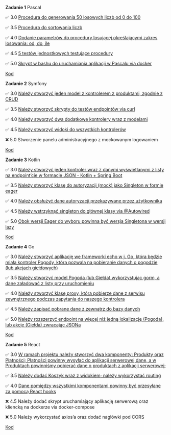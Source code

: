 **Zadanie 1** Pascal

:white_check_mark: 3.0 [Procedura do generowania 50 losowych liczb od 0 do 100](https://github.com/rtsncs/projektowanie-obiektowe/commit/31680e606f8ea01cdcbf84cd9752e1202ef35135)

:white_check_mark: 3.5 [Procedura do sortowania liczb](https://github.com/rtsncs/projektowanie-obiektowe/commit/31680e606f8ea01cdcbf84cd9752e1202ef35135)

:white_check_mark: 4.0 [Dodanie parametrów do procedury losującej określającymi zakres losowania: od, do, ile](https://github.com/rtsncs/projektowanie-obiektowe/commit/31680e606f8ea01cdcbf84cd9752e1202ef35135)

:white_check_mark: 4.5 [5 testów jednostkowych testujące procedury](https://github.com/rtsncs/projektowanie-obiektowe/commit/31680e606f8ea01cdcbf84cd9752e1202ef35135)

:white_check_mark: 5.0 [Skrypt w bashu do uruchamiania aplikacji w Pascalu via docker](https://github.com/rtsncs/projektowanie-obiektowe/commit/31680e606f8ea01cdcbf84cd9752e1202ef35135)

[Kod](https://github.com/rtsncs/projektowanie-obiektowe/tree/master/1_pascal)

**Zadanie 2** Symfony

:white_check_mark: 3.0 [Należy stworzyć jeden model z kontrolerem z produktami, zgodnie z CRUD](https://github.com/rtsncs/projektowanie-obiektowe/commit/a39c188c5c72ae2df3b369769caaf956d91c7de9)

:white_check_mark: 3.5 [Należy stworzyć skrypty do testów endpointów via curl](https://github.com/rtsncs/projektowanie-obiektowe/commit/a39c188c5c72ae2df3b369769caaf956d91c7de9)

:white_check_mark: 4.0 [Należy stworzyć dwa dodatkowe kontrolery wraz z modelami](https://github.com/rtsncs/projektowanie-obiektowe/commit/a39c188c5c72ae2df3b369769caaf956d91c7de9)

:white_check_mark: 4.5 [Należy stworzyć widoki do wszystkich kontrolerów](https://github.com/rtsncs/projektowanie-obiektowe/commit/a39c188c5c72ae2df3b369769caaf956d91c7de9)

:x: 5.0 Stworzenie panelu administracyjnego z mockowanym logowaniem

[Kod](https://github.com/rtsncs/projektowanie-obiektowe/tree/master/2_symfony)

**Zadanie 3** Kotlin

:white_check_mark: 3.0 [Należy stworzyć jeden kontroler wraz z danymi wyświetlanymi z listy na endpoint’cie w formacie JSON - Kotlin + Spring Boot](https://github.com/rtsncs/projektowanie-obiektowe/commit/ed58a31ebf9f288cac73969b62d6c4e35f9de1b8)

:white_check_mark: 3.5 [Należy stworzyć klasę do autoryzacji (mock) jako Singleton w formie eager](https://github.com/rtsncs/projektowanie-obiektowe/commit/ed58a31ebf9f288cac73969b62d6c4e35f9de1b8)

:white_check_mark: 4.0 [Należy obsłużyć dane autoryzacji przekazywane przez użytkownika](https://github.com/rtsncs/projektowanie-obiektowe/commit/ed58a31ebf9f288cac73969b62d6c4e35f9de1b8)

:white_check_mark: 4.5 [Należy wstrzyknąć singleton do głównej klasy via @Autowired](https://github.com/rtsncs/projektowanie-obiektowe/commit/ed58a31ebf9f288cac73969b62d6c4e35f9de1b8)

:white_check_mark: 5.0 [Obok wersji Eager do wyboru powinna być wersja Singletona w wersji lazy](https://github.com/rtsncs/projektowanie-obiektowe/commit/ed58a31ebf9f288cac73969b62d6c4e35f9de1b8)

[Kod](https://github.com/rtsncs/projektowanie-obiektowe/tree/master/3_kotlin)

**Zadanie 4** Go

:white_check_mark: 3.0 [Należy stworzyć aplikację we frameworki echo w j. Go, która będzie miała kontroler Pogody, która pozwala na pobieranie danych o pogodzie (lub akcjach giełdowych)](https://github.com/rtsncs/projektowanie-obiektowe/commit/654f90d00c6f2372e6a122aa4f59297ca05d49bb)

:white_check_mark: 3.5 [Należy stworzyć model Pogoda (lub Giełda) wykorzystując gorm, a dane załadować z listy przy uruchomieniu](https://github.com/rtsncs/projektowanie-obiektowe/commit/654f90d00c6f2372e6a122aa4f59297ca05d49bb)

:white_check_mark: 4.0 [Należy stworzyć klasę proxy, która pobierze dane z serwisu zewnętrznego podczas zapytania do naszego kontrolera](https://github.com/rtsncs/projektowanie-obiektowe/commit/654f90d00c6f2372e6a122aa4f59297ca05d49bb)

:white_check_mark: 4.5 [Należy zapisać pobrane dane z zewnątrz do bazy danych](https://github.com/rtsncs/projektowanie-obiektowe/commit/654f90d00c6f2372e6a122aa4f59297ca05d49bb)

:white_check_mark: 5.0 [Należy rozszerzyć endpoint na więcej niż jedną lokalizację (Pogoda), lub akcje (Giełda) zwracając JSONa](https://github.com/rtsncs/projektowanie-obiektowe/commit/654f90d00c6f2372e6a122aa4f59297ca05d49bb)

[Kod](https://github.com/rtsncs/projektowanie-obiektowe/tree/master/4_go)

**Zadanie 5** React

:white_check_mark: 3.0 [W ramach projektu należy stworzyć dwa komponenty: Produkty oraz Płatności; Płatności powinny wysyłać do aplikacji serwerowej dane, a w Produktach powinniśmy pobierać dane o produktach z aplikacji serwerowej;](https://github.com/rtsncs/ebiznes/commit/6a33de36ac97fbca96217d290bf89c47e31dfb07)

:white_check_mark: 3.5 [Należy dodać Koszyk wraz z widokiem; należy wykorzystać routing](https://github.com/rtsncs/ebiznes/commit/6a33de36ac97fbca96217d290bf89c47e31dfb07)

:white_check_mark: 4.0 [Dane pomiędzy wszystkimi komponentami powinny być przesyłane za pomocą React hooks](https://github.com/rtsncs/ebiznes/commit/6a33de36ac97fbca96217d290bf89c47e31dfb07)

:x: 4.5 Należy dodać skrypt uruchamiający aplikację serwerową oraz kliencką na dockerze via docker-compose

:x: 5.0 Należy wykorzystać axios’a oraz dodać nagłówki pod CORS

[Kod](https://github.com/rtsncs/projektowanie-obiektowe/tree/master/5_react)

